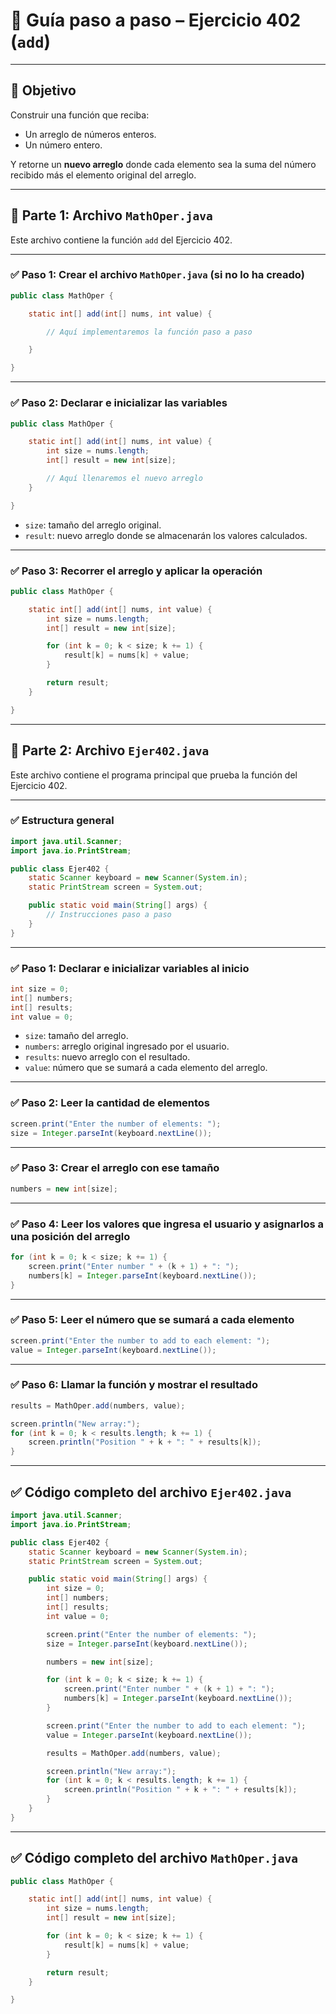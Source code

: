 # 🧭 **Guía paso a paso – Ejercicio 402 (`add`)**

---

## 🎯 Objetivo

Construir una función que reciba:

* Un arreglo de números enteros.
* Un número entero.

Y retorne un **nuevo arreglo** donde cada elemento sea la suma del número recibido más el elemento original del arreglo.

---

## 📄 Parte 1: Archivo `MathOper.java`

Este archivo contiene la función `add` del Ejercicio 402.

---

### ✅ Paso 1: Crear el archivo `MathOper.java` (si no lo ha creado)

```java
public class MathOper {

    static int[] add(int[] nums, int value) {

        // Aquí implementaremos la función paso a paso

    }

}
```

---

### ✅ Paso 2: Declarar e inicializar las variables

```java
public class MathOper {

    static int[] add(int[] nums, int value) {
        int size = nums.length;
        int[] result = new int[size];

        // Aquí llenaremos el nuevo arreglo
    }

}
```

* `size`: tamaño del arreglo original.
* `result`: nuevo arreglo donde se almacenarán los valores calculados.

---

### ✅ Paso 3: Recorrer el arreglo y aplicar la operación

```java
public class MathOper {

    static int[] add(int[] nums, int value) {
        int size = nums.length;
        int[] result = new int[size];

        for (int k = 0; k < size; k += 1) {
            result[k] = nums[k] + value;
        }

        return result;
    }

}
```

---

## 📄 Parte 2: Archivo `Ejer402.java`

Este archivo contiene el programa principal que prueba la función del Ejercicio 402.

---

### ✅ Estructura general

```java
import java.util.Scanner;
import java.io.PrintStream;

public class Ejer402 {
    static Scanner keyboard = new Scanner(System.in);
    static PrintStream screen = System.out;

    public static void main(String[] args) {
        // Instrucciones paso a paso
    }
}
```

---

### ✅ Paso 1: Declarar e inicializar variables al inicio

```java
int size = 0;
int[] numbers;
int[] results;
int value = 0;
```

* `size`: tamaño del arreglo.
* `numbers`: arreglo original ingresado por el usuario.
* `results`: nuevo arreglo con el resultado.
* `value`: número que se sumará a cada elemento del arreglo.

---

### ✅ Paso 2: Leer la cantidad de elementos

```java
screen.print("Enter the number of elements: ");
size = Integer.parseInt(keyboard.nextLine());
```

---

### ✅ Paso 3: Crear el arreglo con ese tamaño

```java
numbers = new int[size];
```

---

### ✅ Paso 4: Leer los valores que ingresa el usuario y asignarlos a una posición del arreglo

```java
for (int k = 0; k < size; k += 1) {
    screen.print("Enter number " + (k + 1) + ": ");
    numbers[k] = Integer.parseInt(keyboard.nextLine());
}
```

---

### ✅ Paso 5: Leer el número que se sumará a cada elemento

```java
screen.print("Enter the number to add to each element: ");
value = Integer.parseInt(keyboard.nextLine());
```

---

### ✅ Paso 6: Llamar la función y mostrar el resultado

```java
results = MathOper.add(numbers, value);

screen.println("New array:");
for (int k = 0; k < results.length; k += 1) {
    screen.println("Position " + k + ": " + results[k]);
}
```

---

## ✅ Código completo del archivo `Ejer402.java`

```java
import java.util.Scanner;
import java.io.PrintStream;

public class Ejer402 {
    static Scanner keyboard = new Scanner(System.in);
    static PrintStream screen = System.out;

    public static void main(String[] args) {
        int size = 0;
        int[] numbers;
        int[] results;
        int value = 0;

        screen.print("Enter the number of elements: ");
        size = Integer.parseInt(keyboard.nextLine());

        numbers = new int[size];

        for (int k = 0; k < size; k += 1) {
            screen.print("Enter number " + (k + 1) + ": ");
            numbers[k] = Integer.parseInt(keyboard.nextLine());
        }

        screen.print("Enter the number to add to each element: ");
        value = Integer.parseInt(keyboard.nextLine());

        results = MathOper.add(numbers, value);

        screen.println("New array:");
        for (int k = 0; k < results.length; k += 1) {
            screen.println("Position " + k + ": " + results[k]);
        }
    }
}
```

---

## ✅ Código completo del archivo `MathOper.java`

```java
public class MathOper {

    static int[] add(int[] nums, int value) {
        int size = nums.length;
        int[] result = new int[size];

        for (int k = 0; k < size; k += 1) {
            result[k] = nums[k] + value;
        }

        return result;
    }

}
```
